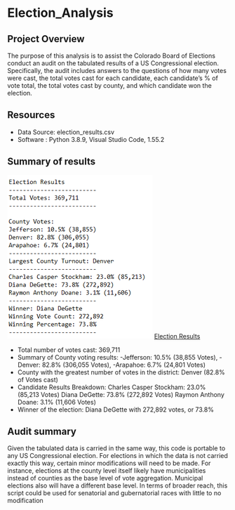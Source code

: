 # Election_Analysis
## Project Overview

The purpose of this analysis is to assist the Colorado Board of Elections conduct an audit on the tabulated results of a US Congressional election.  Specifically, the audit includes answers to the questions of how many votes were cast, the total votes cast for each candidate, each candidate’s % of vote total, the total votes cast by county, and which candidate won the election.

## Resources
- Data Source: election_results.csv
- Software : Python 3.8.9, Visual Studio Code, 1.55.2

## Summary of results

![Election Results](other_resources/Election_Results.png)
[Election Results](other_resources/Election_Results.png?raw=true "Election Results")

- Total number of votes cast: 369,711
- Summary of County voting results:
      -Jefferson: 10.5% (38,855 Votes), 
      -Denver: 82.8% (306,055 Votes), 
      -Arapahoe: 6.7% (24,801 Votes)
- County with the greatest number of votes in the district: Denver (82.8% of Votes cast)
- Candidate Results Breakdown:
          Charles Casper Stockham: 23.0% (85,213 Votes)
          Diana DeGette: 73.8% (272,892 Votes)
          Raymon Anthony Doane: 3.1% (11,606 Votes)
- Winner of the election:
          Diana DeGette with 272,892 votes, or 73.8% 

## Audit summary
Given the tabulated data is carried in the same way, this code is portable to any US Congressional election.  For elections in which the data is not carried exactly this way, certain minor modifications will need to be made.  For instance, elections at the county level itself likely have municipalities instead of counties as the base level of vote aggregation.  Municipal elections also will have a different base level.  In terms of broader reach, this script could be used for senatorial and gubernatorial races with little to no modification
